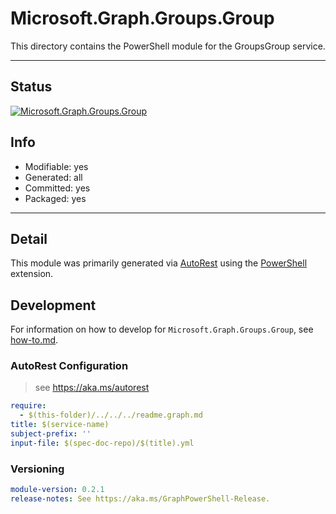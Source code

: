 <!-- region Generated -->
# Microsoft.Graph.Groups.Group
This directory contains the PowerShell module for the GroupsGroup service.

---
## Status
[![Microsoft.Graph.Groups.Group](https://img.shields.io/powershellgallery/v/Microsoft.Graph.Groups.Group.svg?style=flat-square&label=Microsoft.Graph.Groups.Group "Microsoft.Graph.Groups.Group")](https://www.powershellgallery.com/packages/Microsoft.Graph.Groups.Group/)

## Info
- Modifiable: yes
- Generated: all
- Committed: yes
- Packaged: yes

---
## Detail
This module was primarily generated via [AutoRest](https://github.com/Azure/autorest) using the [PowerShell](https://github.com/Azure/autorest.powershell) extension.

## Development
For information on how to develop for `Microsoft.Graph.Groups.Group`, see [how-to.md](how-to.md).
<!-- endregion -->

### AutoRest Configuration

> see https://aka.ms/autorest

``` yaml
require:
  - $(this-folder)/../../../readme.graph.md
title: $(service-name)
subject-prefix: ''
input-file: $(spec-doc-repo)/$(title).yml
```
### Versioning

``` yaml
module-version: 0.2.1
release-notes: See https://aka.ms/GraphPowerShell-Release.
```
